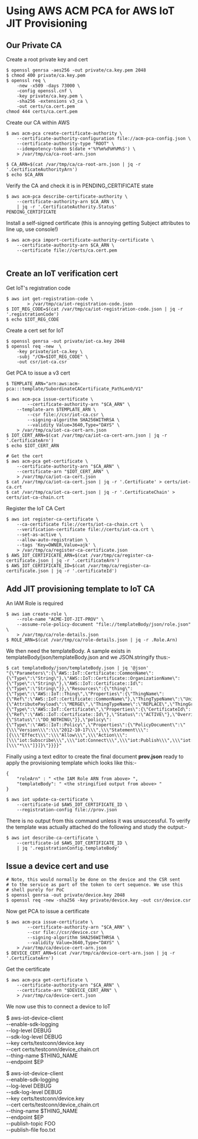 # Using AWS ACM PCA for AWS IoT JIT Provisioning


## Our Private CA

Create a root private key and cert

```
$ openssl genrsa -aes256 -out private/ca.key.pem 2048
$ chmod 400 private/ca.key.pem
$ openssl req \
	-new -x509 -days 73000 \
	-config openssl.cnf \
	-key private/ca.key.pem \
	-sha256 -extensions v3_ca \
	-out certs/ca.cert.pem
chmod 444 certs/ca.cert.pem
```

Create our CA within AWS

```
$ aws acm-pca create-certificate-authority \
	--certificate-authority-configuration file://acm-pca-config.json \
	--certificate-authority-type "ROOT" \
	--idempotency-token $(date +'%Y%m%d%H%M%S') \
	> /var/tmp/ca/ca-root-arn.json

$ CA_ARN=$(cat /var/tmp/ca/ca-root-arn.json | jq -r '.CertificateAuthorityArn')
$ echo $CA_ARN
```

Verify the CA and check it is in PENDING_CERTIFICATE state

```
$ aws acm-pca describe-certificate-authority \
	--certificate-authority-arn $CA_ARN \
	| jq -r '.CertificateAuthority.Status'
PENDING_CERTIFICATE
```

Install a self-signed certificate
(this is annoying getting Subject attributes to line up, use console!)
```
$ aws acm-pca import-certificate-authority-certificate \
	--certificate-authority-arn $CA_ARN \
	--certificate file://certs/ca.cert.pem
	
```

## Create an IoT verification cert

Get IoT's registration code

```
$ aws iot get-registration-code \
        > /var/tmp/ca/iot-registration-code.json
$ IOT_REG_CODE=$(cat /var/tmp/ca/iot-registration-code.json | jq -r '.registrationCode')
$ echo $IOT_REG_CODE
```

Create a cert set for IoT

```
$ openssl genrsa -out private/iot-ca.key 2048
$ openssl req -new  \
	-key private/iot-ca.key \
	-subj "/CN=$IOT_REG_CODE" \
	-out csr/iot-ca.csr
```

Get PCA to issue a v3 cert

```
$ TEMPLATE_ARN="arn:aws:acm-pca:::template/SubordinateCACertificate_PathLen0/V1"

$ aws acm-pca issue-certificate \
        --certificate-authority-arn "$CA_ARN" \
	--template-arn $TEMPLATE_ARN \
        --csr file://csr/iot-ca.csr \
        --signing-algorithm SHA256WITHRSA \
        --validity Value=3640,Type="DAYS" \
	> /var/tmp/ca/iot-ca-cert-arn.json
$ IOT_CERT_ARN=$(cat /var/tmp/ca/iot-ca-cert-arn.json | jq -r '.CertificateArn')
$ echo $IOT_CERT_ARN

# Get the cert
$ aws acm-pca get-certificate \
	--certificate-authority-arn "$CA_ARN" \
	--certificate-arn "$IOT_CERT_ARN" \
	> /var/tmp/ca/iot-ca-cert.json
$ cat /var/tmp/ca/iot-ca-cert.json | jq -r '.Certificate' > certs/iot-ca.crt
$ cat /var/tmp/ca/iot-ca-cert.json | jq -r '.CertificateChain' > certs/iot-ca-chain.crt
```

Register the IoT CA Cert

```
$ aws iot register-ca-certificate \
	--ca-certificate file://certs/iot-ca-chain.crt \
	--verification-certificate file://certs/iot-ca.crt \
	--set-as-active \
	--allow-auto-registration \
	--tags 'Key=OWNER,Value=ajk' \
	> /var/tmp/ca/register-ca-certificate.json
$ AWS_IOT_CERTIFICATE_ARN=$(cat /var/tmp/ca/register-ca-certificate.json | jq -r '.certificateArn')
$ AWS_IOT_CERTIFICATE_ID=$(cat /var/tmp/ca/register-ca-certificate.json | jq -r '.certificateId')
```

## Add JIT provisioning template to IoT CA

An IAM Role is required

```
$ aws iam create-role \
	--role-name "ACME-IOT-JIT-PROV" \
	--assume-role-policy-document "file://templateBody/json/role.json" \
	> /var/tmp/ca/role-details.json
$ ROLE_ARN=$(cat /var/tmp/ca/role-details.json | jq -r .Role.Arn)
```

We then need the templateBody. A sample exists in templateBody/json/templateBody.json and we JSON.stringify thus:-

```
$ cat templateBody/json/templateBody.json | jq '@json'
"{\"Parameters\":{\"AWS::IoT::Certificate::CommonName\":{\"Type\":\"String\"},\"AWS::IoT::Certificate::OrganizationName\":{\"Type\":\"String\"},\"AWS::IoT::Certificate::Id\":{\"Type\":\"String\"}},\"Resources\":{\"thing\":{\"Type\":\"AWS::IoT::Thing\",\"Properties\":{\"ThingName\":{\"Ref\":\"AWS::IoT::Certificate::CommonName\"},\"ThingTypeName\":\"UnifiedAgent\"},\"OverrideSettings\":{\"AttributePayload\":\"MERGE\",\"ThingTypeName\":\"REPLACE\",\"ThingGroups\":\"DO_NOTHING\"}},\"certificate\":{\"Type\":\"AWS::IoT::Certificate\",\"Properties\":{\"CertificateId\":{\"Ref\":\"AWS::IoT::Certificate::Id\"},\"Status\":\"ACTIVE\"},\"OverrideSettings\":{\"Status\":\"DO_NOTHING\"}},\"policy\":{\"Type\":\"AWS::IoT::Policy\",\"Properties\":{\"PolicyDocument\":\"{\\\"Version\\\":\\\"2012-10-17\\\",\\\"Statement\\\":[{\\\"Effect\\\":\\\"Allow\\\",\\\"Action\\\":[\\\"iot:Subscribe\\\",\\\"iot:Connect\\\",\\\"iot:Publish\\\",\\\"iot:UpdateThingShadow\\\",\\\"iot:CreateTopicRule\\\"],\\\"Resource\\\":[\\\"*\\\"]}]}\"}}}}"
```

Finally using a text editor to create the final document **prov.json** ready to apply the provisioning template which looks like this:-

```
{
    "roleArn" : " <the IAM Role ARN from above> ",
    "templateBody": " <the stringified output from above> "
}
```

```
$ aws iot update-ca-certificate \
	--certificate-id $AWS_IOT_CERTIFICATE_ID \
	--registration-config file://prov.json 
```

There is no output from this command unless it was unsuccessful. To verify the template was actually attached do the following and study the output:-

```
$ aws iot describe-ca-certificate \
	--certificate-id $AWS_IOT_CERTIFICATE_ID \
	| jq '.registrationConfig.templateBody'
```

## Issue a device cert and use

```
# Note, this would normally be done on the device and the CSR sent
# to the service as part of the token to cert sequence. We use this
# shell purely for PoC
$ openssl genrsa -out private/device.key 2048
$ openssl req -new -sha256 -key private/device.key -out csr/device.csr
```

Now get PCA to issue a certificate

```
$ aws acm-pca issue-certificate \
        --certificate-authority-arn "$CA_ARN" \
        --csr file://csr/device.csr \
        --signing-algorithm SHA256WITHRSA \
        --validity Value=3640,Type="DAYS" \
	> /var/tmp/ca/device-cert-arn.json
$ DEVICE_CERT_ARN=$(cat /var/tmp/ca/device-cert-arn.json | jq -r '.CertificateArn')
```

Get the certificate

```
$ aws acm-pca get-certificate \
	--certificate-authority-arn "$CA_ARN" \
	--certificate-arn "$DEVICE_CERT_ARN" \
	> /var/tmp/ca/device-cert.json
```

We now use this to connect a device to IoT


$ aws-iot-device-client \
        --enable-sdk-logging \
        --log-level DEBUG \
        --sdk-log-level DEBUG \
        --key certs/testconn/device.key \
        --cert certs/testconn/device_chain.crt \
        --thing-name $THING_NAME \
        --endpoint $EP

$ aws-iot-device-client \
        --enable-sdk-logging \
        --log-level DEBUG \
        --sdk-log-level DEBUG \
        --key certs/testconn/device.key \
        --cert certs/testconn/device_chain.crt \
        --thing-name $THING_NAME \
        --endpoint $EP \
	--publish-topic FOO \
	--publish-file foo.txt




